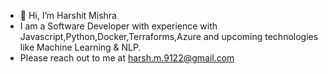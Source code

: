 - 👋 Hi, I’m Harshit Mishra
- I am a Software Developer with experience with Javascript,Python,Docker,Terraforms,Azure and upcoming technologies like Machine Learning & NLP.
- Please reach out to me at harsh.m.9122@gmail.com

<!---
mishra-harshit/mishra-harshit is a ✨ special ✨ repository because its `README.md` (this file) appears on your GitHub profile.
You can click the Preview link to take a look at your changes.
--->
